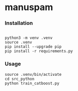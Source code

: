 # manuspam

### Installation

```

python3 -m venv .venv
source .venv
pip install --upgrade pip
pip install -r requirements.py
```

### Usage

```
source .venv/bin/activate
cd src_python
python train_catboost.py
```
